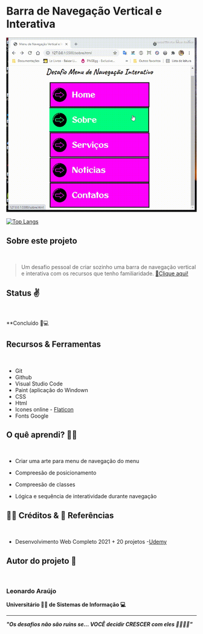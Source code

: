 <h1>Barra de Navegação Vertical e Interativa</h1>

<img src="demost/menu-demostracao.gif" aling="center">
<br>



[![Top Langs](https://github-readme-stats.vercel.app/api/top-langs/?username=araujoleonardo310&layout=compact)](https://github.com/araujoleonardo310/menu-navegacao-vertical)



## Sobre este projeto
<br>

> Um desafio pessoal de criar sozinho uma barra de navegação vertical e interativa com os recursos que tenho familiaridade. <a href="">🔗Clique aqui!</a>

## Status ✌️
<br>

 **Concluído 🚀💻

## Recursos & Ferramentas 
<br>

* Git<br>
* Github<br>
* Visual Studio Code<br>
* Paint (aplicação do Windown<br>
* CSS<br>
* Html
* Icones online - [Flaticon](https://www.flaticon.com/br/)
* Fonts Google

## O quê aprendi? 🙋‍♂️
<br>

* Criar uma arte para menu de navegação do menu<br>

* Compreesão de posicionamento<br>

* Compreesão de classes<br>

* Lógica e sequência de interatividade durante navegação<br>


## 🐧🖖 Créditos & 🔗 Referências 
<br>

- Desenvolvimento Web Completo 2021 + 20 projetos -[Udemy](https://www.udemy.com/share/101WqG2@Pm1KfUtjSVcKdEFLAHJOVBRuSlc=/)

## Autor do projeto 👊
<br>

### Leonardo Araújo <br>
**Universitário 🧑‍🎓 de Sistemas de Informação 💻**
<hr>

***"Os desafios não são ruins se... VOCÊ decidir CRESCER com eles 🌠✨🚶‍♂️"*** 

